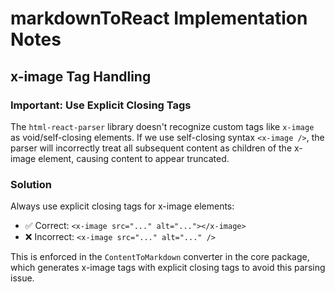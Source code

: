 # markdownToReact Implementation Notes

## x-image Tag Handling

### Important: Use Explicit Closing Tags
The `html-react-parser` library doesn't recognize custom tags like `x-image` as void/self-closing elements. If we use self-closing syntax `<x-image />`, the parser will incorrectly treat all subsequent content as children of the x-image element, causing content to appear truncated.

### Solution
Always use explicit closing tags for x-image elements:
- ✅ Correct: `<x-image src="..." alt="..."></x-image>`
- ❌ Incorrect: `<x-image src="..." alt="..." />`

This is enforced in the `ContentToMarkdown` converter in the core package, which generates x-image tags with explicit closing tags to avoid this parsing issue.